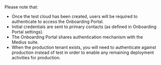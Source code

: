 Please note that:
* Once the test cloud has been created, users will be required to authenticate to access the Onboarding Portal. 
* Initial credentials are sent to primary contacts (as defined in Onboarding Portal settings).
* The Onboarding Portal shares authentication mechanism with the Medius suite.
* When the production tenant exists, you will need to authenticate against production instead of test in order to enable any remaining deployment activities for production.

